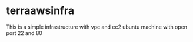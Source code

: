 # terraawsinfra
This is a simple infrastructure with vpc and ec2 ubuntu machine with open port 22 and 80
